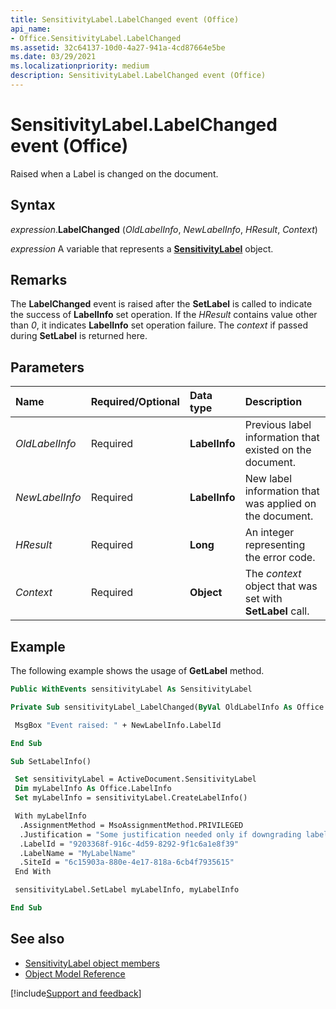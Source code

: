 ```yaml
---
title: SensitivityLabel.LabelChanged event (Office)
api_name:
- Office.SensitivityLabel.LabelChanged
ms.assetid: 32c64137-10d0-4a27-941a-4cd87664e5be
ms.date: 03/29/2021
ms.localizationpriority: medium
description: SensitivityLabel.LabelChanged event (Office)
---
```


# SensitivityLabel.LabelChanged event (Office)

Raised when a Label is changed on the document.

## Syntax

_expression_.**LabelChanged** (_OldLabelInfo_, _NewLabelInfo_, _HResult_, _Context_)

_expression_ A variable that represents a **[SensitivityLabel](Office.SensitivityLabel.md)** object.

## Remarks

The **LabelChanged** event is raised after the **SetLabel** is called to indicate the success of **LabelInfo** set operation. If the _HResult_ contains value other than _0_, it indicates **LabelInfo** set operation failure. The _context_ if passed during **SetLabel** is returned here.

## Parameters

|Name|Required/Optional|Data type|Description|
|:-----|:-----|:-----|:-----|
|_OldLabelInfo_|Required|**LabelInfo**|Previous label information that existed on the document.|
|_NewLabelInfo_|Required|**LabelInfo**|New label information that was applied on the document. |
|_HResult_|Required|**Long**|An integer representing the error code.|
|_Context_|Required|**Object**|The _context_ object that was set with **SetLabel** call. |

## Example

The following example shows the usage of **GetLabel** method.

```vb
Public WithEvents sensitivityLabel As SensitivityLabel

Private Sub sensitivityLabel_LabelChanged(ByVal OldLabelInfo As Office.LabelInfo, ByVal NewLabelInfo As Office.LabelInfo, ByVal HResult As Long, ByVal Context As Object)

 MsgBox "Event raised: " + NewLabelInfo.LabelId

End Sub

Sub SetLabelInfo()

 Set sensitivityLabel = ActiveDocument.SensitivityLabel
 Dim myLabelInfo As Office.LabelInfo
 Set myLabelInfo = sensitivityLabel.CreateLabelInfo()

 With myLabelInfo
  .AssignmentMethod = MsoAssignmentMethod.PRIVILEGED
  .Justification = "Some justification needed only if downgrading label."
  .LabelId = "9203368f-916c-4d59-8292-9f1c6a1e8f39"
  .LabelName = "MyLabelName"
  .SiteId = "6c15903a-880e-4e17-818a-6cb4f7935615"
 End With

 sensitivityLabel.SetLabel myLabelInfo, myLabelInfo

End Sub
```

## See also

- [SensitivityLabel object members](overview/Library-Reference/sensitivitylabel-members-office.md)
- [Object Model Reference](overview/Library-Reference/reference-object-library-reference-for-office.md)

[!include[Support and feedback](~/includes/feedback-boilerplate.md)]
